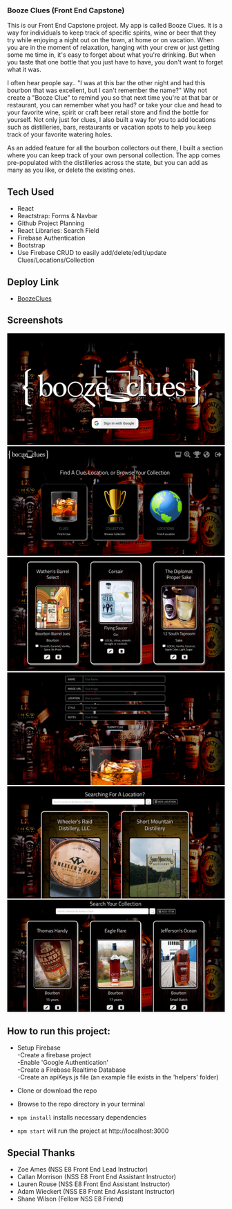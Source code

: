 ### Booze Clues (Front End Capstone)
This is our Front End Capstone project. My app is called Booze Clues. It is a way for individuals to keep track of specific spirits, wine or beer that they try while enjoying a night out on the town, at home or on vacation. When you are in the moment of relaxation, hanging with your crew or just getting some me time in, it's easy to forget about what you're drinking. But when you taste that one bottle that you just have to have, you don't want to forget what it was. 

I often hear people say.. "I was at this bar the other night and had this bourbon that was excellent, but I can't remember the name?"  Why not create a "Booze Clue" to remind you so that next time you're at that bar or restaurant, you can remember what you had? or take your clue and head to your favorite wine, spirit or craft beer retail store and find the bottle for yourself. Not only just for clues, I also built a way for you to add locations such as distilleries, bars, restaurants or vacation spots to help you keep track of your favorite watering holes. 

As an added feature for all the bourbon collectors out there, I built a section where you can keep track of your own personal collection. The app comes pre-populated with the distilleries across the state, but you can add as many as you like, or delete the existing ones. 

## Tech Used
* React
* Reactstrap: Forms & Navbar
* Github Project Planning
* React Libraries: Search Field
* Firebase Authentication
* Bootstrap
* Use Firebase CRUD to easily add/delete/edit/update Clues/Locations/Collection

## Deploy Link
* [BoozeClues](https://booze-clues-8b9ca.firebaseapp.com)

## Screenshots
![Main Screenshot](./images/Screenshot1A.png)
![Home Screenshot](./images/Screenshot2A.png)
![Clues Screenshot](./images/Screenshot3A.png)
![Add Clues Screenshot](./images/Screenshot4A.png)
![Locations Screenshot](./images/Screenshot6A.png)
![Collection Screenshot](./images/Screenshot5A.png)

## How to run this project:

* Setup Firebase  
  -Create a firebase project  
  -Enable 'Google Authentication'  
  -Create a Firebase Realtime Database  
  -Create an apiKeys.js file (an example file exists in the 'helpers' folder)  

* Clone or download the repo

* Browse to the repo directory in your terminal

* ```npm install``` installs necessary dependencies

* ```npm start``` will run the project at http://localhost:3000

## Special Thanks
* Zoe Ames (NSS E8 Front End Lead Instructor)
* Callan Morrison (NSS E8 Front End Assistant Instructor)
* Lauren Rouse (NSS E8 Front End Assistant Instructor)
* Adam Wieckert (NSS E8 Front End Assistant Instructor)
* Shane Wilson (Fellow NSS E8 Friend) 